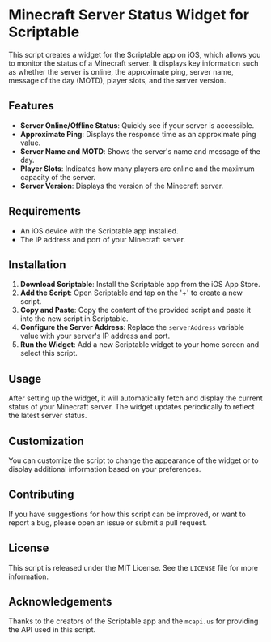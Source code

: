 # Minecraft Server Status Widget for Scriptable

This script creates a widget for the Scriptable app on iOS, which allows you to monitor the status of a Minecraft server. It displays key information such as whether the server is online, the approximate ping, server name, message of the day (MOTD), player slots, and the server version.

## Features

- **Server Online/Offline Status**: Quickly see if your server is accessible.
- **Approximate Ping**: Displays the response time as an approximate ping value.
- **Server Name and MOTD**: Shows the server's name and message of the day.
- **Player Slots**: Indicates how many players are online and the maximum capacity of the server.
- **Server Version**: Displays the version of the Minecraft server.

## Requirements

- An iOS device with the Scriptable app installed.
- The IP address and port of your Minecraft server.

## Installation

1. **Download Scriptable**: Install the Scriptable app from the iOS App Store.
2. **Add the Script**: Open Scriptable and tap on the '+' to create a new script.
3. **Copy and Paste**: Copy the content of the provided script and paste it into the new script in Scriptable.
4. **Configure the Server Address**: Replace the `serverAddress` variable value with your server's IP address and port.
5. **Run the Widget**: Add a new Scriptable widget to your home screen and select this script.

## Usage

After setting up the widget, it will automatically fetch and display the current status of your Minecraft server. The widget updates periodically to reflect the latest server status.

## Customization

You can customize the script to change the appearance of the widget or to display additional information based on your preferences.

## Contributing

If you have suggestions for how this script can be improved, or want to report a bug, please open an issue or submit a pull request.

## License

This script is released under the MIT License. See the `LICENSE` file for more information.

## Acknowledgements

Thanks to the creators of the Scriptable app and the `mcapi.us` for providing the API used in this script.
